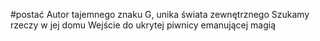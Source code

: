 #postać 
Autor tajemnego znaku G, unika świata zewnętrznego
Szukamy rzeczy w jej domu
Wejście do ukrytej piwnicy emanującej magią